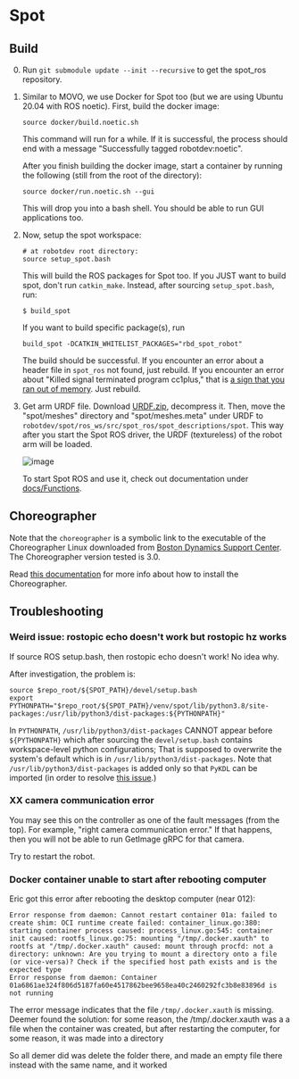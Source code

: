 # Spot

## Build

0. Run `git submodule update --init --recursive` to get the spot_ros repository.

1. Similar to MOVO, we use Docker for Spot too (but we are using
   Ubuntu 20.04 with ROS noetic). First, build the docker image:
   ```
   source docker/build.noetic.sh
   ```
   This command will run for a while. If it is successful,
   the process should end with a message "Successfully tagged robotdev:noetic".


   After you finish building the docker image, start a container
   by running the following (still from the root of the directory):
   ```
   source docker/run.noetic.sh --gui
   ```
   This will drop you into a bash shell. You should be able to run GUI applications too.

2. Now, setup the spot workspace:
   ```
   # at robotdev root directory:
   source setup_spot.bash
   ```
   This will build the ROS packages for Spot too.
   If you JUST want to build spot, don't run `catkin_make`. Instead,
   after sourcing `setup_spot.bash`, run:
   ```
   $ build_spot
   ```
   If you want to build specific package(s), run
   ```
   build_spot -DCATKIN_WHITELIST_PACKAGES="rbd_spot_robot"
   ```

   The build should be successful. If you encounter an error about
   a header file in `spot_ros` not found, just rebuild. If you encounter
   an error about "Killed signal terminated program cc1plus," that
   is [a sign that you ran out of memory](https://github.com/introlab/rtabmap_ros/issues/95#issuecomment-230366461).
   Just rebuild.
   
3. Get arm URDF file. Download [URDF.zip](https://drive.google.com/file/d/1ZnD4UxcuJSCufE-UVvJBFQtlVohIKtjo/view?usp=sharing),
   decompress it. Then, move the "spot/meshes" directory and "spot/meshes.meta" under URDF to `robotdev/spot/ros_ws/src/spot_ros/spot_descriptions/spot`. 
   This way after you start the Spot ROS driver, the URDF (textureless) of the robot arm will be loaded. 
   
   ![image](https://user-images.githubusercontent.com/7720184/162574583-124b09ed-0676-4236-9cc7-90cf17fdc29f.png)
   
   To start Spot ROS and use it, check out documentation under [docs/Functions](./docs/Functions).


## Choreographer

Note that the `choreographer` is a symbolic link
to the executable of the Choreographer Linux
downloaded from [Boston Dynamics Support Center](https://support.bostondynamics.com/s/downloads).
The Choreographer version tested is 3.0.

Read [this documentation](https://support.bostondynamics.com/s/article/How-to-Install-Choreographer) for more info
about how to install the Choreographer.


## Troubleshooting

### Weird issue: rostopic echo doesn't work but rostopic hz works
If source ROS setup.bash, then rostopic echo doesn't work!
No idea why.

After investigation, the problem is:
```
source $repo_root/${SPOT_PATH}/devel/setup.bash
export PYTHONPATH="$repo_root/${SPOT_PATH}/venv/spot/lib/python3.8/site-packages:/usr/lib/python3/dist-packages:${PYTHONPATH}"
```
In `PYTHONPATH`, `/usr/lib/python3/dist-packages` CANNOT appear before `${PYTHONPATH}`
which after sourcing the `devel/setup.bash` contains workspace-level python configurations;
That is supposed to overwrite the system's default which is in `/usr/lib/python3/dist-packages`.
Note that `/usr/lib/python3/dist-packages` is added only so that `PyKDL` can be imported (in order to resolve [this issue](https://answers.ros.org/question/380142/how-to-install-tf2_geometry_msgs-dependency-pykdl/?answer=395887#post-id-395887).)


### XX camera communication error
You may see this on the controller as one of the fault messages (from the top).
For example, "right camera communication error."
If that happens, then you will not be able to run GetImage gRPC for that camera.

Try to restart the robot.

### Docker container unable to start after rebooting computer
Eric got this error after rebooting the desktop computer (near 012):
```
Error response from daemon: Cannot restart container 01a: failed to create shim: OCI runtime create failed: container_linux.go:380: starting container process caused: process_linux.go:545: container init caused: rootfs_linux.go:75: mounting "/tmp/.docker.xauth" to rootfs at "/tmp/.docker.xauth" caused: mount through procfd: not a directory: unknown: Are you trying to mount a directory onto a file (or vice-versa)? Check if the specified host path exists and is the expected type
Error response from daemon: Container 01a6861ae324f806d5187fa60e4517862bee9658ea40c2460292fc3b8e83896d is not running
```

The error message indicates that the file `/tmp/.docker.xauth` is missing. Deemer found the solution: for some reason, the /tmp/.docker.xauth was a a file when the container was created, but after restarting the computer, for some reason, it was made into a directory

So all demer did was delete the folder there, and made an empty file there instead with the same name, and it worked
